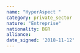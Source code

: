 ```yaml
---
name: "HyperAspect "
category: private_sector
nature: "Entreprise"
nationality: BGR
alliance: 
date_signed: '2018-11-12'
---
```

    